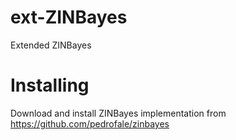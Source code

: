 # ext-ZINBayes
Extended ZINBayes

# Installing
Download and install ZINBayes implementation from https://github.com/pedrofale/zinbayes